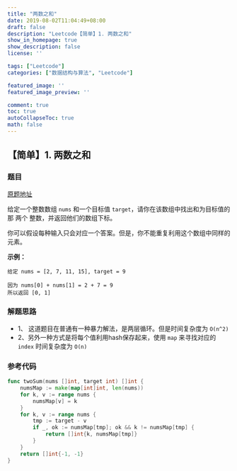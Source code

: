 ```yaml
---
title: "两数之和"
date: 2019-08-02T11:04:49+08:00
draft: false
description: "Leetcode【简单】1. 两数之和"
show_in_homepage: true
show_description: false
license: ''

tags: ["Leetcode"]
categories: ["数据结构与算法", "Leetcode"]

featured_image: ''
featured_image_preview: ''

comment: true
toc: true
autoCollapseToc: true
math: false
---
```


<!--more-->


## 【简单】1. 两数之和

### 题目

[原题地址](https://leetcode-cn.com/problems/two-sum)

给定一个整数数组 `nums` 和一个目标值 `target`，请你在该数组中找出和为目标值的那 两个 整数，并返回他们的数组下标。

你可以假设每种输入只会对应一个答案。但是，你不能重复利用这个数组中同样的元素。

**示例：**

```text
给定 nums = [2, 7, 11, 15], target = 9

因为 nums[0] + nums[1] = 2 + 7 = 9
所以返回 [0, 1]
```

### 解题思路

* 1、 这道题目在普通有一种暴力解法，是两层循环。但是时间复杂度为 `O(n^2)` 
* 2、另外一种方式是将每个值利用hash保存起来，使用 `map` 来寻找对应的 `index` 时间复杂度为 `O(n)` 

### 参考代码

```go
func twoSum(nums []int, target int) []int {
    numsMap := make(map[int]int, len(nums))
    for k, v := range nums {
        numsMap[v] = k
    }
    for k, v := range nums {
        tmp := target - v
        if _, ok := numsMap[tmp]; ok && k != numsMap[tmp] {
            return []int{k, numsMap[tmp]}
        }
    }
    return []int{-1, -1}
}
```

